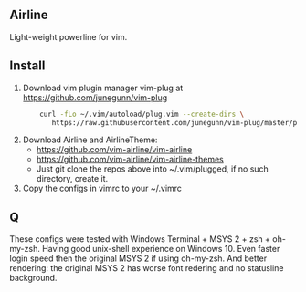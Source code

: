 ## Airline
Light-weight powerline for vim.

## Install
1. Download vim plugin manager vim-plug at https://github.com/junegunn/vim-plug
   ~~~ bash
       curl -fLo ~/.vim/autoload/plug.vim --create-dirs \
          https://raw.githubusercontent.com/junegunn/vim-plug/master/plug.vim
   ~~~
2. Download Airline and AirlineTheme:
   * https://github.com/vim-airline/vim-airline
   * https://github.com/vim-airline/vim-airline-themes
   * Just git clone the repos above into ~/.vim/plugged, if no such directory, create it.
3. Copy the configs in vimrc to your ~/.vimrc

## Q
These configs were tested with Windows Terminal + MSYS 2 + zsh + oh-my-zsh.
Having good unix-shell experience on Windows 10.
Even faster login speed then the original MSYS 2 if using oh-my-zsh.
And better rendering: the original MSYS 2 has worse font redering and no statusline background.
